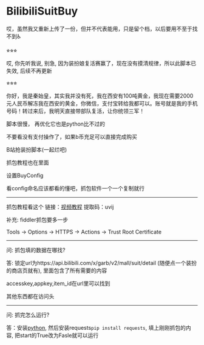 # BilibiliSuitBuy

哎，虽然我又重新上传了一份，但并不代表能用，只是留个档，以后要用不至于找不到♿

⭐︎⭐︎⭐︎

哎, 你先听我说, 别急, 因为装扮娘复活赛赢了，现在没有摸清规律，所以此脚本已失效, 后续不再更新

⭐︎⭐︎⭐︎

你好，我是秦始皇，其实我并没有死，我在西安有100吨黄金，我现在需要2000元人民币解冻我在西安的黄金，你微信，支付宝转给我都可以。账号就是我的手机号码！转过来后，我明天直接带部队复活，让你统领三军！

脚本很慢， 再优化它也是python比不过的

不要看没有支付操作了，如果b币充足可以直接完成购买

B站抢装扮脚本(一起烂吧)

抓包教程也在里面

设置BuyConfig

看config命名应该都看的懂吧，抓包软件一个一个复制就行

------------------------------------------------

抓包教程看这个 链接：[视频教程](https://pan.baidu.com/s/1epzhwbTpBNwNUMT0E-u_TQ?pwd=uvij)
提取码：uvij

补充: fiddler抓包要多一步

Tools -> Options -> HTTPS -> Actions -> Trust Root Certificate

------------------------------------------------

问: 抓包填的数据在哪找?

答: 锁定url为https://api.bilibili.com/x/garb/v2/mall/suit/detail (随便点一个装扮的商店页就有), 里面包含了所有需要的内容

accesskey,appkey,item_id在url里可以找到

其他东西都在访问头

------------------------------------------------

问: 抓完怎么运行?

答：安装[python](https://www.python.org/), 然后安装requests```pip install requests```, 填上刚刚抓包的内容, 把start的True改为Fasle就可以运行
